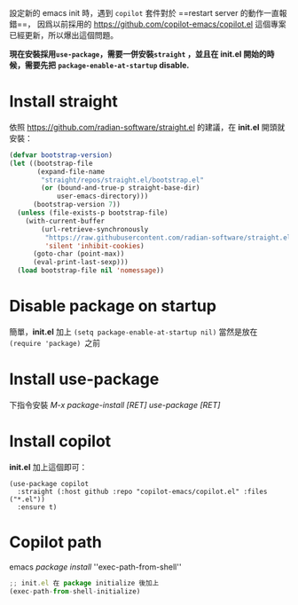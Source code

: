 設定新的 emacs init 時，遇到 `copilot`  套件對於 ==restart server 的動作一直報錯==，
因爲以前採用的 https://github.com/copilot-emacs/copilot.el
這個專案已經更新，所以爆出這個問題。

**現在安裝採用`use-package`，需要一併安裝`straight` ，並且在 init.el 開始的時候，需要先把**
**`package-enable-at-startup` disable.**

# Install straight
依照 https://github.com/radian-software/straight.el
的建議，在 **init.el** 開頭就安裝：

``` lisp ln:false 
(defvar bootstrap-version)
(let ((bootstrap-file
       (expand-file-name
        "straight/repos/straight.el/bootstrap.el"
        (or (bound-and-true-p straight-base-dir)
            user-emacs-directory)))
      (bootstrap-version 7))
  (unless (file-exists-p bootstrap-file)
    (with-current-buffer
        (url-retrieve-synchronously
         "https://raw.githubusercontent.com/radian-software/straight.el/develop/install.el"
         'silent 'inhibit-cookies)
      (goto-char (point-max))
      (eval-print-last-sexp)))
  (load bootstrap-file nil 'nomessage))
```

# Disable package on startup
簡單，**init.el** 加上
`(setq package-enable-at-startup nil)`
當然是放在 `(require 'package) `之前

# Install use-package
下指令安裝
_M-x package-install [RET]_
_use-package [RET]_
# Install copilot
**init.el** 加上這個即可： 
``` ln:false
(use-package copilot
  :straight (:host github :repo "copilot-emacs/copilot.el" :files ("*.el"))
  :ensure t)
```
# Copilot  path
emacs _package install_ ''exec-path-from-shell''

```js
;; init.el 在 package initialize 後加上
(exec-path-from-shell-initialize)    
```

